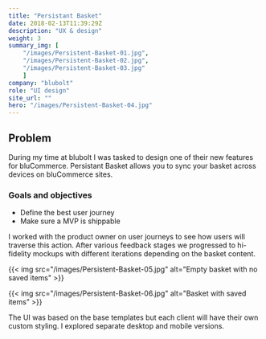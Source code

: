 ```yaml
---
title: "Persistant Basket"
date: 2018-02-13T11:39:29Z
description: "UX & design"
weight: 3
summary_img: [
    "/images/Persistent-Basket-01.jpg",
    "/images/Persistent-Basket-02.jpg",
    "/images/Persistent-Basket-03.jpg"
    ]
company: "blubolt"
role: "UI design"
site_url: ""
hero: "/images/Persistent-Basket-04.jpg"
---
```


## Problem

During my time at blubolt I was tasked to design one of their new features for bluCommerce. Persistant Basket allows you to sync your basket across devices on bluCommerce sites.</p>

### Goals and objectives

* Define the best user journey
* Make sure a MVP is shippable

I worked with the product owner on user journeys to see how users will traverse this action. After various feedback stages we progressed to hi-fidelity mockups with different iterations depending on the basket content.

{{< img src="/images/Persistent-Basket-05.jpg" alt="Empty basket with no saved items" >}}

{{< img src="/images/Persistent-Basket-06.jpg" alt="Basket with saved items" >}}

The UI was based on the base templates but each client will have their own custom styling. I explored separate desktop and mobile versions.
